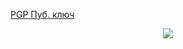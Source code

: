 [PGP Пуб. ключ](pgp-pubkey.asc)

<p align="center">
<img src="https://profile-counter.glitch.me/vi-tr/count.svg" />
</p>
